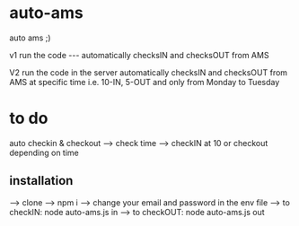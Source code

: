 # auto-ams
auto ams ;)

v1
run the code --- automatically checksIN and checksOUT from AMS

V2
run the code in the server
automatically checksIN and checksOUT from AMS at specific time i.e. 10-IN, 5-OUT
and only from Monday to Tuesday

# to do
auto checkin & checkout
--> check time
--> checkIN at 10 or checkout depending on time 

## installation
--> clone
--> npm i
--> change your email and password in the env file
--> to checkIN: node auto-ams.js in
--> to checkOUT: node auto-ams.js out
